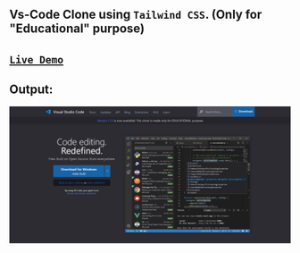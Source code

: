 ## Vs-Code Clone using `Tailwind CSS`. (Only for "Educational" purpose)

## [`Live Demo`](https://visual-studio-code-clone-rushi.netlify.app/)

## Output:

![](./vscode.jpg)
